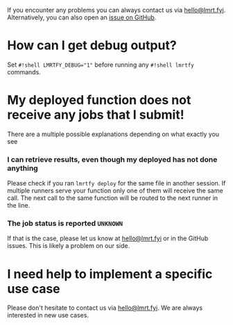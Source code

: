 If you encounter any problems you can always contact us via [hello@lmrt.fyi](mailto:hello@lmrt.fyi). 
Alternatively, you can also open an [issue on GitHub](https://github.com/lmrtfy/lmrtfy/issues).

# How can I get debug output?
Set `#!shell LMRTFY_DEBUG="1"` before running any `#!shell lmrtfy` commands. 

# My deployed function does not receive any jobs that I submit!
There are a multiple possible explanations depending on what exactly you see

### I can retrieve results, even though my deployed has not done anything
Please check if you ran `lmrtfy deploy` for the same file in another session. If multiple runners
serve your function only one of them will receive the same call. The next call to the same function
will be routed to the next runner in the line.

### The job status is reported `UNKNOWN`
If that is the case, please let us know at [hello@lmrt.fyi](mailtohello@lmrt.fyi) or in the GitHub issues. 
This is likely a problem on our side.

# I need help to implement a specific use case
Please don't hesitate to contact us via [hello@lmrt.fyi](mailto:hello@lmrt.fyi). We are always
interested in new use cases. 

